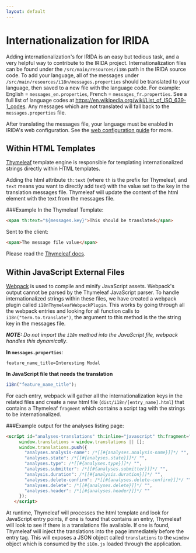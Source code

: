 ```yaml
---
layout: default
---
```


Internationalization for IRIDA
===============================

Adding internationalization's for IRIDA is an easy but tedious task, and a very helpful way to contribute to the IRIDA project.  Internationalization files can be found under the `/src/main/resources/i18n` path in the IRIDA source code.  To add your language, all of the messages under `/src/main/resources/i18n/messages.properties` should be translated to your language, then saved to a new file with the language code.  For example: English = `messages_en.properties`, French = `messages_fr.properties`.  See a full list of language codes at <https://en.wikipedia.org/wiki/List_of_ISO_639-1_codes>.  Any messages which are not translated will fall back to the `messages.properties` file.

After translating the messages file, your language must be enabled in IRIDA's web configuration.  See the [web configuration guide](../../../administrator/web#web-configuration) for more.

## Within HTML Templates

[Thymeleaf](https://www.thymeleaf.org) template engine is responsible for templating internationalized strings directly within HTML templates.  

Adding the html attribute `th:text` (where `th` is the prefix for Thymeleaf, and `text`  means you want to directly add text) with the value set to the key in the translation messages file.  Thymeleaf will update the content of the html element with the text from the messages file.

###Example
In the Thymeleaf Template:
```html
<span th:text="${messages.key}">This should be translated</span>
```

Sent to the client:
```html
<span>The message file value</span>
```

Please read the [Thymeleaf docs](https://www.thymeleaf.org/doc/tutorials/3.0/usingthymeleaf.html). 

## Within JavaScript External Files

[Webpack](../webpack) is used to compile and minify JavaScript assets.  Webpack's output cannot be parsed by the Thymeleaf JavaScript parser.  To handle internationalized strings within these files, we have created a webpack plugin called `i18nThymeleafWebpackPlugin`.  This works by going through all the webpack entries and looking for all function calls to `i18n("term.to.translate")`, the argument to this method is the the string key in the messages file.
 
 ***NOTE:** Do not import the `i18n` method into the JavaScript file, webpack handles this dynamically*.
 
 **In `messages.properties`**:
 
 ```
feature_name_title=Interesting Modal
 ```
 
 **In JavaScript file that needs the translation**
 ```js
 i18n("feature_name_title");
 ```
 
 For each entry, webpack will gather all the internationalization keys in the related files and create a new html file (`dist/i18n/[entry_name].html`) that contains a Thymeleaf `fragment` which contains a script tag with the strings to be internationalized. 
 
###Example output for the analyses listing page:

 ```html
<script id="analyses-translations" th:inline="javascript" th:fragment="i18n">
      window.translations = window.translations || [];
      window.translations.push({
        "analyses.analysis-name": /*[[#{analyses.analysis-name}]]*/ "",
        "analyses.state": /*[[#{analyses.state}]]*/ "",
        "analyses.type": /*[[#{analyses.type}]]*/ "",
        "analyses.submitter": /*[[#{analyses.submitter}]]*/ "",
        "analysis.duration": /*[[#{analysis.duration}]]*/ "",
        "analyses.delete-confirm": /*[[#{analyses.delete-confirm}]]*/ "",
        "analyses.delete": /*[[#{analyses.delete}]]*/ "",
        "analyses.header": /*[[#{analyses.header}]]*/ ""
      });
    </script>
```
  
 At runtime, Thymeleaf will processes the html template and look for JavaScript entry points, if one is found that contains an entry, Thymeleaf will look to see if there is a translations file available.  If one is found, Thymeleaf will inject the translations into the page immediately before the entry tag.  This will exposes a JSON object called `translations` to the `window` object which is consumed by the `i18n.js` loaded through the application.
